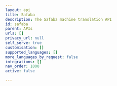 ```yaml
---
layout: api
title: Safaba
description: The Safaba machine translation API
id: safaba
parent: APIs
urls: []
privacy_url: null
self_serve: true
customisation: []
supported_languages: []
more_languages_by_request: false
integrations: []
nav_order: 1000
active: false

---
```


